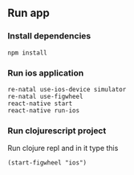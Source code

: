 ## Run app

### Install dependencies

```
npm install
```

### Run ios application
```
re-natal use-ios-device simulator
re-natal use-figwheel
react-native start
react-native run-ios
```

### Run clojurescript project

Run clojure repl and in it type this
```
(start-figwheel "ios")
```